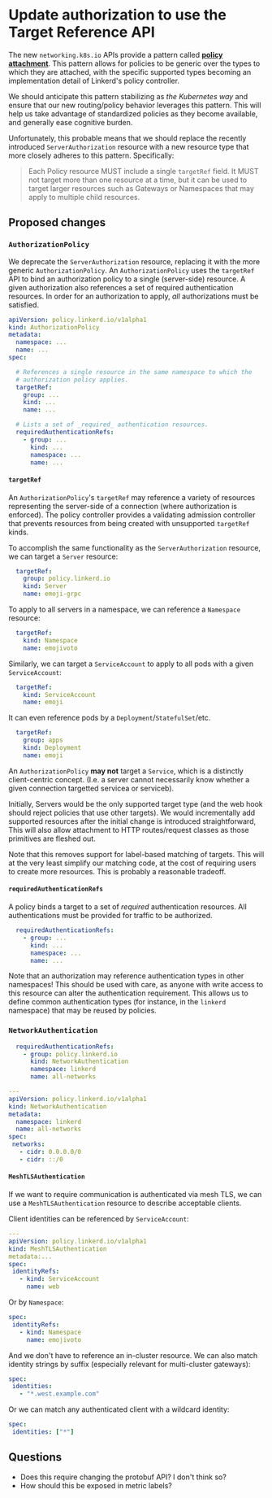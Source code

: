 # Update authorization to use the Target Reference API

The new `networking.k8s.io` APIs provide a pattern called **[policy
attachment][pa]**. This pattern allows for policies to be generic over the types
to which they are attached, with the specific supported types becoming an
implementation detail of Linkerd's policy controller.

We should anticipate this pattern stabilizing as *the Kubernetes way* and ensure
that our new routing/policy behavior leverages this pattern. This will help us
take advantage of standardized policies as they become available, and generally
ease cognitive burden.

Unfortunately, this probable means that we should replace the recently
introduced `ServerAuthorization` resource with a new resource type that more
closely adheres to this pattern. Specifically:

> Each Policy resource MUST include a single `targetRef` field. It MUST not
> target more than one resource at a time, but it can be used to target larger
> resources such as Gateways or Namespaces that may apply to multiple child
> resources.

## Proposed changes

### `AuthorizationPolicy`

We deprecate the `ServerAuthorization` resource, replacing it with the more
generic `AuthorizationPolicy`. An `AuthorizationPolicy` uses the `targetRef` API
to bind an authorization policy to a single (server-side) resource. A given
authorization also references a set of required authentication resources. In
order for an authorization to apply, _all_ authorizations must be satisfied.

```yaml
apiVersion: policy.linkerd.io/v1alpha1
kind: AuthorizationPolicy
metadata:
  namespace: ...
  name: ...
spec:

  # References a single resource in the same namespace to which the
  # authorization policy applies.
  targetRef:
    group: ...
    kind: ...
    name: ...

  # Lists a set of _required_ authentication resources.
  requiredAuthenticationRefs:
    - group: ...
      kind: ...
      namespace: ...
      name: ...
```

#### `targetRef`

An `AuthorizationPolicy`'s `targetRef` may reference a variety of resources
representing the server-side of a connection (where authorization is enforced).
The policy controller provides a validating admission controller that prevents
resources from being created with unsupported `targetRef` kinds.

To accomplish the same functionality as the `ServerAuthorization` resource, we
can target a `Server` resource:

```yaml
  targetRef:
    group: policy.linkerd.io
    kind: Server
    name: emoji-grpc
```

To apply to all servers in a namespace, we can reference a `Namespace` resource:

```yaml
  targetRef:
    kind: Namespace
    name: emojivoto
```

Similarly, we can target a `ServiceAccount` to apply to all pods with a given `ServiceAccount`:

```yaml
  targetRef:
    kind: ServiceAccount
    name: emoji
```

It can even reference pods by a `Deployment`/`StatefulSet`/etc.

```yaml
  targetRef:
    group: apps
    kind: Deployment
    name: emoji
```

An `AuthorizationPolicy` **may not** target a `Service`, which is a distinctly
client-centric concept.  (I.e. a server cannot necessarily know whether a given
connection targetted servicea or serviceb).

Initially, Servers would be the only supported target type (and the web hook
should reject policies that use other targets). We would incrementally add
supported resources after the initial change is introduced straightforward, This
will also allow attachment to HTTP routes/request classes as those primitives
are fleshed out.

Note that this removes support for label-based matching of targets. This will at
the very least simplify our matching code, at the cost of requiring users to
create more resources. This is probably a reasonable tradeoff.

#### `requiredAuthenticationRefs`

A policy binds a target to a set of _required_ authentication resources. All
authentications must be provided for traffic to be authorized.

```yaml
  requiredAuthenticationRefs:
    - group: ...
      kind: ...
      namespace: ...
      name: ...
```

Note that an authorization may reference authentication types in other
namespaces! This should be used with care, as anyone with write access to this
resource can alter the authentication requirement. This allows us to define
common authentication types (for instance, in the `linkerd` namespace) that may
be reused by policies.

### `NetworkAuthentication`

```yaml
  requiredAuthenticationRefs:
    - group: policy.linkerd.io
      kind: NetworkAuthentication
      namespace: linkerd
      name: all-networks
```

```yaml
---
apiVersion: policy.linkerd.io/v1alpha1
kind: NetworkAuthentication
metadata:
  namespace: linkerd
  name: all-networks
spec:
 networks:
   - cidr: 0.0.0.0/0
   - cidr: ::/0
```

#### `MeshTLSAuthentication`

If we want to require communication is authenticated via mesh TLS, we can use a
`MeshTLSAuthentication` resource to describe acceptable clients.

Client identities can be referenced by `ServiceAccount`:

```yaml
---
apiVersion: policy.linkerd.io/v1alpha1
kind: MeshTLSAuthentication
metadata:...
spec:
 identityRefs:
   - kind: ServiceAccount
     name: web
```

Or by `Namespace`:

```yaml
spec:
 identityRefs:
   - kind: Namespace
     name: emojivoto
```

And we don't have to reference an in-cluster resource. We can also match
identity strings by suffix (especially relevant for multi-cluster gateways):

```yaml
spec:
 identities:
   - "*.west.example.com"
```

Or we can match any authenticated client with a wildcard identity:

```yaml
spec:
 identities: ["*"]
```

## Questions

* Does this require changing the protobuf API? I don't think so?
* How should this be exposed in metric labels?

[pa]: https://gateway-api.sigs.k8s.io/v1alpha2/references/policy-attachment/#policy-attachment-for-mesh
